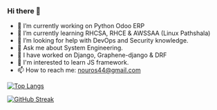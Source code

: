 ### Hi there 👋

<!--
**nou-ros/nou-ros** is a ✨ _special_ ✨ repository because its `README.md` (this file) appears on your GitHub profile.

Here are some ideas to get you started:
-->
- 🔭 I’m currently working on Python Odoo ERP
- 🌱 I’m currently learning RHCSA, RHCE & AWSSAA (Linux Pathshala)
- 🤔 I’m looking for help with DevOps and Security knowledge.
- 💬 Ask me about System Engineering. 
- :art: I have worked on Django, Graphene-django & DRF
- :book: I'm interested to learn JS framework.
- 📫 How to reach me: nouros44@gmail.com

[![Top Langs](https://github-readme-stats.vercel.app/api/top-langs/?username=nou-ros&layout=compact)](https://github.com/nou-ros/github-readme-stats)


[![GitHub Streak](https://github-readme-streak-stats.herokuapp.com?user=nou-ros&theme=merko&date_format=M%20j%5B%2C%20Y%5D)](https://git.io/streak-stats)
